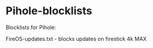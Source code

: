 # Pihole-blocklists

Blocklists for Pihole:

FireOS-updates.txt      - blocks updates on firestick 4k MAX


